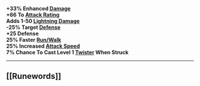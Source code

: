 **+33% Enhanced [Damage](https://diablo.fandom.com/wiki/Damage "Damage")  
+66 To [Attack Rating](https://diablo.fandom.com/wiki/Attack_Rating "Attack Rating")  
Adds 1-50 [Lightning Damage](https://diablo.fandom.com/wiki/Lightning_(damage) "Lightning (damage)")  
-25% Target [Defense](https://diablo.fandom.com/wiki/Defense "Defense")  
+25 Defense  
25% Faster [Run/Walk](https://diablo.fandom.com/wiki/Run/Walk "Run/Walk")  
25% Increased [Attack Speed](https://diablo.fandom.com/wiki/Attack_Speed "Attack Speed")  
7% Chance To Cast Level 1 [Twister](https://diablo.fandom.com/wiki/Twister "Twister") When Struck**

---
## [[Runewords]]